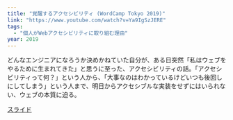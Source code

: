 ```yaml
---
title: "覚醒するアクセシビリティ (WordCamp Tokyo 2019)"
link: "https://www.youtube.com/watch?v=Ya9IgSzJERE"
tags:
  - "個人がWebアクセシビリティに取り組む理由"
year: 2019
---
```


どんなエンジニアになろうか決めかねていた自分が、ある日突然「私はウェブをやるために生まれてきた」と思うに至った、アクセシビリティの話。「アクセシビリティって何？」という人から、「大事なのはわかっているけどいつも後回しにしてしまう」という人まで、明日からアクセシブルな実装をせずにはいられない、ウェブの本質に迫る。

[スライド](https://speakerdeck.com/mirka/jue-xing-suruakusesibiritei-wordcamp-tokyo-2019)
